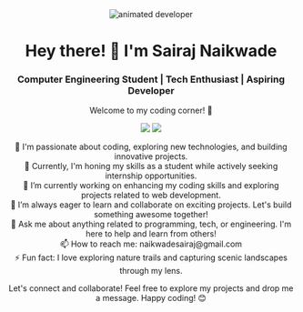 <div align="center">
  <img src="https://github.com/YourUsername/YourUsername/blob/main/assets/developer.gif" alt="animated developer" />
</div>

<h1 align="center">Hey there! 👋 I'm Sairaj Naikwade</h1>
<h3 align="center">Computer Engineering Student | Tech Enthusiast | Aspiring Developer</h3>

<p align="center">Welcome to my coding corner! 🚀</p>

<p align="center">
  <img src="https://img.shields.io/badge/Email-naikwadesairaj%40gmail.com-red" />
  <a href="https://www.linkedin.com/comm/mynetwork/discovery-see-all?usecase=PEOPLE_FOLLOWS&followMember=sairaj-naikwade-08a223283"><img src="https://img.shields.io/badge/LinkedIn-Connect-blue" /></a>
</p>

<p align="center">
  🌱 I'm passionate about coding, exploring new technologies, and building innovative projects. <br>
  💼 Currently, I'm honing my skills as a student while actively seeking internship opportunities. <br>
  🔭 I’m currently working on enhancing my coding skills and exploring projects related to web development. <br>
  🚀 I’m always eager to learn and collaborate on exciting projects. Let's build something awesome together! <br>
  💬 Ask me about anything related to programming, tech, or engineering. I'm here to help and learn from others! <br>
  📫 How to reach me: naikwadesairaj@gmail.com <br>
  ⚡ Fun fact: I love exploring nature trails and capturing scenic landscapes through my lens.
</p>

<p align="center">Let's connect and collaborate! Feel free to explore my projects and drop me a message. Happy coding! 😊</p>
